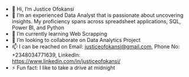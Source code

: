 - 👋 Hi, I’m Justice Ofokansi
- 👀 I’m an experienced Data Analyst that is passionate about uncovering insights. My proficiency spans across spreadsheet applications, SQL, Power BI, and Python
- 🌱 I’m currently learning Web Scrapping
- 💞️ I’m looking to collaborate on Data Analytics Project
- 📫 I can be reached on Email: justiceofokansi@gmail.com, Phone No: +2348034771639, LinkedIn: https://www.linkedin.com/in/justiceofokansi/
- ⚡ Fun fact: I like to take a drive at midnight

<!---
Ofochinedu/Ofochinedu is a ✨ special ✨ repository because its `README.md` (this file) appears on your GitHub profile.
You can click the Preview link to take a look at your changes.
--->
